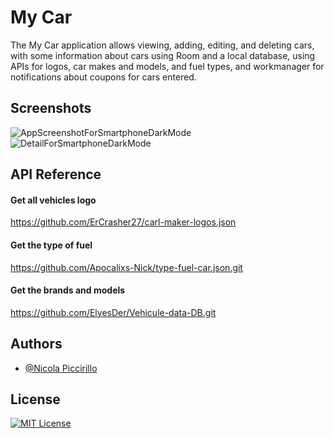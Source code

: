 
# My Car

The My Car application allows viewing, adding, editing, and deleting cars, with some information about cars using Room and a local database, using APIs for logos, car makes and models, and fuel types, and workmanager for notifications about coupons for cars entered.

## Screenshots 
![AppScreenshotForSmartphoneDarkMode](https://github.com/Apocalixs-Nick/NewMyCar/blob/main/app/src/main/res/img/listCarDarkMode.jpg)
![DetailForSmartphoneDarkMode](https://github.com/Apocalixs-Nick/NewMyCar/blob/main/app/src/main/res/img/detailCarDarkMode.jpg)

## API Reference

#### Get all vehicles logo
https://github.com/ErCrasher27/carl-maker-logos.json

#### Get the type of fuel
https://github.com/Apocalixs-Nick/type-fuel-car.json.git

#### Get the brands and models
https://github.com/ElyesDer/Vehicule-data-DB.git

## Authors

- [@Nicola Piccirillo](https://github.com/Apocalixs-Nick)


## License

[![MIT License](https://img.shields.io/badge/License-MIT-green.svg)](https://choosealicense.com/licenses/mit/)
